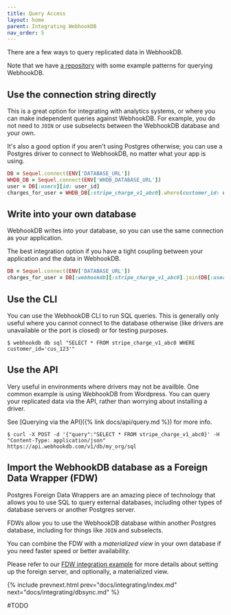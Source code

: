 ```yaml
---
title: Query Access
layout: home
parent: Integrating WebhookDB
nav_order: 5
---
```


There are a few ways to query replicated data in WebhookDB.

Note that we have [a repository](https://github.com/webhookdb/webhookdb-demos) with some example patterns for querying WebhookDB.

## Use the connection string directly

This is a great option for integrating with analytics systems,
or where you can make independent queries against WebhookDB.
For example, you do not need to `JOIN` or use subselects between the WebhookDB database and your own.

It's also a good option if you aren't using Postgres otherwise;
you can use a Postgres driver to connect to WebhookDB, no matter what your app is using.

```ruby
DB = Sequel.connect(ENV['DATABASE_URL'])
WHDB_DB = Sequel.connect(ENV['WHDB_DATABASE_URL'])
user = DB[:users][id: user_id]
charges_for_user = WHDB_DB[:stripe_charge_v1_abc0].where(customer_id: user[:stripe_customer_id]).all
```

## Write into your own database

WebhookDB writes into your database, so you can use the same connection as your application.

The best integration option if you have a tight coupling between your application
and the data in WebhookDB.

```ruby
DB = Sequel.connect(ENV['DATABASE_URL'])
charges_for_user = DB[:webhookdb][:stripe_charge_v1_abc0].join(DB[:users], customer_id: :stripe_customer_id).where(id: user_id)
```

## Use the CLI

You can use the WebhookDB CLI to run SQL queries.
This is generally only useful where you cannot connect to the database otherwise (like drivers are unavailable
or the port is closed) or for testing purposes.

```
$ webhookdb db sql "SELECT * FROM stripe_charge_v1_abc0 WHERE customer_id='cus_123'"
```

## Use the API

Very useful in environments where drivers may not be availble.
One common example is using WebhookDB from Wordpress.
You can query your replicated data via the API, rather than worrying about installing a driver.

See [Querying via the API]({% link docs/api/query.md %}) for more info.

```
$ curl -X POST -d '{"query":"SELECT * FROM stripe_charge_v1_abc0}' -H "Content-Type: application/json" https://api.webhookdb.com/v1/db/my_org/sql
```

## Import the WebhookDB database as a Foreign Data Wrapper (FDW)

Postgres Foreign Data Wrappers are an amazing piece of technology
that allows you to use SQL to query external databases,
including other types of database servers or another Postgres server.

FDWs allow you to use the WebhookDB database within another Postgres database,
including for things like `JOIN` and subselects.

You can combine the FDW with a *materialized view* in your own database
if you need faster speed or better availability.

Please refer to our [FDW integration example](https://github.com/lithictech/webhookdb-demos/tree/main/app-fdw-rb)
for more details about setting up the foreign server, and optionally, a materialized view.

{% include prevnext.html prev="docs/integrating/index.md" next="docs/integrating/dbsync.md" %}

#TODO
